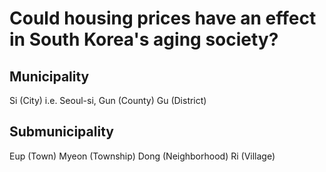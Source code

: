 # Could housing prices have an effect in South Korea's aging society?

## Municipality
Si (City) i.e. Seoul-si, 
Gun (County)
Gu (District)

## Submunicipality
Eup (Town)
Myeon (Township)
Dong (Neighborhood)
Ri (Village)
